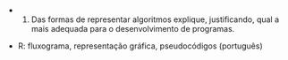 - 1. Das formas de representar algoritmos explique, justificando, qual a mais adequada para o desenvolvimento de
programas.

- R: fluxograma, representação gráfica, pseudocódigos (português)